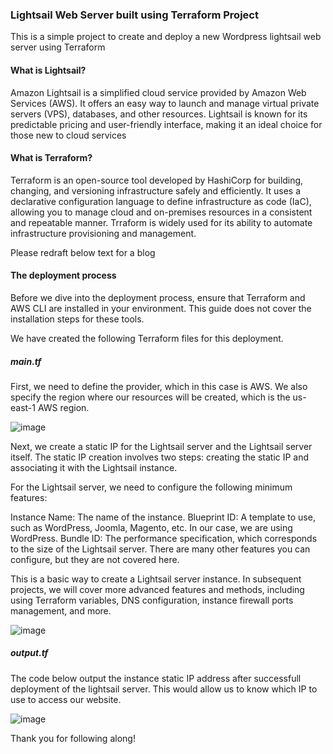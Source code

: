 ### Lightsail Web Server built using Terraform Project

This is a simple project to create and deploy a new Wordpress lightsail web server using Terraform

#### What is Lightsail? 

Amazon Lightsail is a simplified cloud service provided by Amazon Web Services (AWS). It offers an easy way to launch and manage virtual private servers (VPS), databases, and other resources. Lightsail is known for its predictable pricing and user-friendly interface, making it an ideal choice for those new to cloud services

#### What is Terraform?

Terraform is an open-source tool developed by HashiCorp for building, changing, and versioning infrastructure safely and efficiently. It uses a declarative configuration language to define infrastructure as code (IaC), allowing you to manage cloud and on-premises resources in a consistent and repeatable manner. Trraform is widely used for its ability to automate infrastructure provisioning and management. 

Please redraft below text for a blog

#### The deployment process

Before we dive into the deployment process, ensure that Terraform and AWS CLI are installed in your environment. This guide does not cover the installation steps for these tools.

We have created the following Terraform files for this deployment.

##### main.tf

First, we need to define the provider, which in this case is AWS. We also specify the region where our resources will be created, which is the us-east-1 AWS region.

![image](https://github.com/user-attachments/assets/a76a5b34-3c3e-43de-b3d8-265b849bcbc0)

Next, we create a static IP for the Lightsail server and the Lightsail server itself. The static IP creation involves two steps: creating the static IP and associating it with the Lightsail instance.

For the Lightsail server, we need to configure the following minimum features:

Instance Name: The name of the instance.
Blueprint ID: A template to use, such as WordPress, Joomla, Magento, etc. In our case, we are using WordPress.
Bundle ID: The performance specification, which corresponds to the size of the Lightsail server.
There are many other features you can configure, but they are not covered here.

This is a basic way to create a Lightsail server instance. In subsequent projects, we will cover more advanced features and methods, including using Terraform variables, DNS configuration, instance firewall ports management, and more.

![image](https://github.com/user-attachments/assets/78c95650-679f-442e-9879-ae5942b4b01a)

##### output.tf

The code below output the instance static IP address after successfull deployment of the lightsail server. This would allow us to know which IP to use to access our website. 

![image](https://github.com/user-attachments/assets/1ae13935-0d96-4ab1-863e-5e3452462de5)

Thank you for following along!
 



